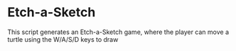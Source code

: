# Etch-a-Sketch
This script generates an Etch-a-Sketch game, where the player can move a turtle using the W/A/S/D keys to draw
